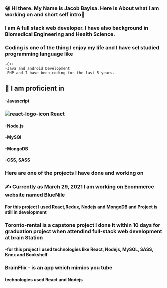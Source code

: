 ### :grinning: Hi there. My Name is Jacob Bayisa. Here is About what I am working on  and short self intro👋
### I am A full stack web developer. I have also background in Biomedical Engineering and Health Science.
### Coding is one of the thing I enjoy my life and I have sel studied programming language like 
    -C++
    -Java and android Development
    -PHP and I have been coding for the last 5 years. 
## :muscle: I am proficient in 
####  -Javascript
### ![react-logo-icon](https://user-images.githubusercontent.com/28535677/120089504-ff0d8380-c0c8-11eb-9d40-f37425b770ca.png) React
####   -Node.js
####  -MySQl
####   -MongoDB
####  -CSS, SASS

### Here are one of the projects I have done and working on
### :writing_hand: Currently as March 29, 2021 I am working on Ecommerce website named BlueNile
#### For this project I used React,Redux, Nodejs and MongoDB and Project is still in development 

###  Toronto-rental is a capstone project I done it within 10 days for graduation project when attendind full-stack web development at brain Station
####  -for  this project I used technologies like React, Nodejs, MySQL, SASS, Knex and Bookshelf
### BrainFlix - is an app which mimics you tube
#### technologies used React and Nodejs

<!--
**Jacobbayisa/Jacobbayisa** is a ✨ _special_ ✨ repository because its `README.md` (this file) appears on your GitHub profile.

Here are some ideas to get you started:

- 🔭 I’m currently working on ...
- 🌱 I’m currently learning ...
- 👯 I’m looking to collaborate on ...
- 🤔 I’m looking for help with ...
- 💬 Ask me about ...
- 📫 How to reach me: ...
- 😄 Pronouns: ...
- ⚡ Fun fact: ...
-->
